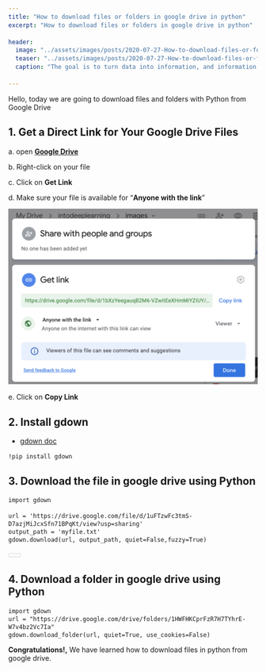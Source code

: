 ```yaml
---
title: "How to download files or folders in google drive in python"
excerpt: "How to download files or folders in google drive in python"

header:
  image: "../assets/images/posts/2020-07-27-How-to-download-files-or-folders-in-gdrive-in-python/firmbee.jpg"
  teaser: "../assets/images/posts/2020-07-27-How-to-download-files-or-folders-in-gdrive-in-python/firmbee.jpg"
  caption: "The goal is to turn data into information, and information into insight"
  
---
```


Hello, today we are going to  download files and folders with Python from Google Drive

## 1. Get a Direct Link for Your Google Drive Files

a. open **[Google Drive](https://drive.google.com/)**

b. Right-click on your file

c. Click on **Get Link**

d. Make sure your file is available for “**Anyone with the link**”

![get shareable link](../assets/images/posts/2020-07-27-how-to-download-files-or-folders-in-gdrive-in-python/uc.png)

e. Click on **Copy Link**

## 2. Install gdown

- [gdown doc](https://pypi.org/project/gdown/)

```
!pip install gdown
```

## 3. Download the file in google drive using Python

```
import gdown

url = 'https://drive.google.com/file/d/1uFTzwFc3tmS-D7azjMiJcxSfn71BPqKt/view?usp=sharing'
output_path = 'myfile.txt'
gdown.download(url, output_path, quiet=False,fuzzy=True)
```

<details class="description" style="box-sizing: border-box; display: block;"><summary class="btn btn-sm" data-open="Hide Output" data-close="Show Output" style="box-sizing: border-box; display: inline-block; cursor: pointer; position: relative; padding: 3px 12px; font-size: 12px; font-weight: 500; line-height: 20px; white-space: nowrap; vertical-align: middle; user-select: none; border: 1px solid rgba(27, 31, 35, 0.15); border-radius: 6px; appearance: none; color: rgb(36, 41, 46); background-color: rgb(250, 251, 252); box-shadow: rgba(27, 31, 35, 0.04) 0px 1px 0px, rgba(255, 255, 255, 0.25) 0px 1px 0px inset; transition: background-color 0.2s cubic-bezier(0.3, 0, 0.5, 1) 0s;"></summary></details>

## 4. Download a folder in google drive using Python

```
import gdown
url = "https://drive.google.com/drive/folders/1HWFHKCprFzR7H7TYhrE-W7v4bz2Vc7Ia"
gdown.download_folder(url, quiet=True, use_cookies=False)
```

**Congratulations!,** We have learned how to download files in python from google drive.